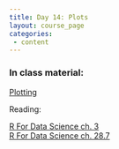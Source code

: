 ```yaml
---
title: Day 14: Plots
layout: course_page
categories:
 - content
---
```


### In class material: 
[Plotting](http://www.datacarpentry.org/R-ecology-lesson/04-visualization-ggplot2.html)  

Reading:

[R For Data Science ch. 3](http://r4ds.had.co.nz/data-visualisation.html)  
[R For Data Science ch. 28.7](http://r4ds.had.co.nz/graphics-for-communication.html#saving-your-plots)
